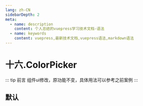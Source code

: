 ```yaml
---
lang: zh-CN
sidebarDepth: 2
meta:
  - name: description
    content: 个人总结的vuepress学习技术文档-语法
  - name: keywords
    content: vuepress,最新技术文档,vuepress语法,markdown语法
---
```


# 十六.ColorPicker
::: tip 前言
组件ui修改，原功能不变，具体用法可以参考之前案例
:::

## 默认
<preview path="./colorpicker-default.vue"></preview>
